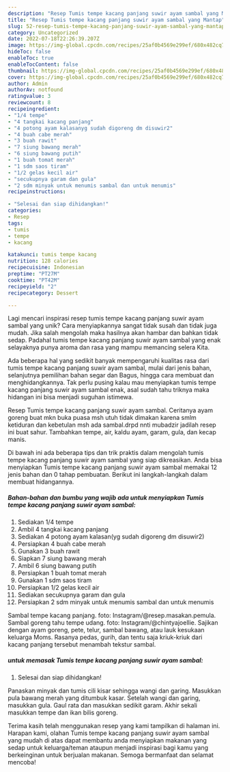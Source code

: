 ```yaml
---
description: "Resep Tumis tempe kacang panjang suwir ayam sambal yang Mantap"
title: "Resep Tumis tempe kacang panjang suwir ayam sambal yang Mantap"
slug: 52-resep-tumis-tempe-kacang-panjang-suwir-ayam-sambal-yang-mantap
category: Uncategorized
date: 2022-07-18T22:26:39.207Z
image: https://img-global.cpcdn.com/recipes/25af0b4569e299ef/680x482cq70/tumis-tempe-kacang-panjang-suwir-ayam-sambal-foto-resep-utama.jpg
hideToc: false
enableToc: true
enableTocContent: false
thumbnail: https://img-global.cpcdn.com/recipes/25af0b4569e299ef/680x482cq70/tumis-tempe-kacang-panjang-suwir-ayam-sambal-foto-resep-utama.jpg
cover: https://img-global.cpcdn.com/recipes/25af0b4569e299ef/680x482cq70/tumis-tempe-kacang-panjang-suwir-ayam-sambal-foto-resep-utama.jpg
author: Admin
authorAv: notfound
ratingvalue: 3
reviewcount: 8
recipeingredient:
- "1/4 tempe"
- "4 tangkai kacang panjang"
- "4 potong ayam kalasanyg sudah digoreng dm disuwir2"
- "4 buah cabe merah"
- "3 buah rawit"
- "7 siung bawang merah"
- "6 siung bawang putih"
- "1 buah tomat merah"
- "1 sdm saos tiram"
- "1/2 gelas kecil air"
- "secukupnya garam dan gula"
- "2 sdm minyak untuk menumis sambal dan untuk menumis"
recipeinstructions:

- "Selesai dan siap dihidangkan!"
categories:
- Resep
tags:
- tumis
- tempe
- kacang

katakunci: tumis tempe kacang 
nutrition: 128 calories
recipecuisine: Indonesian
preptime: "PT27M"
cooktime: "PT42M"
recipeyield: "2"
recipecategory: Dessert

---
```





Lagi mencari inspirasi resep tumis tempe kacang panjang suwir ayam sambal yang unik? Cara menyiapkannya sangat tidak susah dan tidak juga mudah. Jika salah mengolah maka hasilnya akan hambar dan bahkan tidak sedap. Padahal tumis tempe kacang panjang suwir ayam sambal yang enak selayaknya punya aroma dan rasa yang mampu memancing selera Kita.





Ada beberapa hal yang sedikit banyak mempengaruhi kualitas rasa dari tumis tempe kacang panjang suwir ayam sambal, mulai dari jenis bahan, selanjutnya pemilihan bahan segar dan Bagus, hingga cara membuat dan menghidangkannya. Tak perlu pusing kalau mau menyiapkan tumis tempe kacang panjang suwir ayam sambal enak,      asal sudah tahu triknya maka hidangan ini bisa menjadi suguhan istimewa.














Resep Tumis tempe kacang panjang suwir ayam sambal. Ceritanya ayam goreng buat mkn buka puasa msh utuh tidak dimakan karena smlm ketiduran dan kebetulan msh ada sambal.drpd nnti mubadzir jadilah resep ini buat sahur. Tambahkan tempe, air, kaldu ayam, garam, gula, dan kecap manis.






Di bawah ini ada beberapa tips dan trik praktis dalam mengolah tumis tempe kacang panjang suwir ayam sambal yang siap dikreasikan. Anda bisa menyiapkan Tumis tempe kacang panjang suwir ayam sambal memakai 12 jenis bahan dan 0 tahap pembuatan. Berikut ini langkah-langkah dalam membuat hidangannya.

<!--inarticleads1-->

##### Bahan-bahan dan bumbu yang wajib ada untuk menyiapkan Tumis tempe kacang panjang suwir ayam sambal:

1. Sediakan 1/4 tempe
1. Ambil 4 tangkai kacang panjang
1. Sediakan 4 potong ayam kalasan(yg sudah digoreng dm disuwir2)
1. Persiapkan 4 buah cabe merah
1. Gunakan 3 buah rawit
1. Siapkan 7 siung bawang merah
1. Ambil 6 siung bawang putih
1. Persiapkan 1 buah tomat merah
1. Gunakan 1 sdm saos tiram
1. Persiapkan 1/2 gelas kecil air
1. Sediakan secukupnya garam dan gula
1. Persiapkan 2 sdm minyak untuk menumis sambal dan untuk menumis


Sambal tempe kacang panjang. foto: Instagram/@resep.masakan.pemula. Sambal goreng tahu tempe udang. foto: Instagram/@chintyajoellie. Sajikan dengan ayam goreng, pete, telur, sambal bawang, atau lauk kesukaan keluarga Moms. Rasanya pedas, gurih, dan tentu saja kriuk-kriuk dari kacang panjang tersebut menambah tekstur sambal. 

<!--inarticleads2-->

#####  untuk memasak Tumis tempe kacang panjang suwir ayam sambal:


1. Selesai dan siap dihidangkan!

Panaskan minyak dan tumis cili kisar sehingga wangi dan garing. Masukkan pula bawang merah yang ditumbuk kasar. Setelah wangi dan garing, masukkan gula. Gaul rata dan masukkan sedikit garam. Akhir sekali masukkan tempe dan ikan bilis goreng. 

Terima kasih telah menggunakan resep yang kami tampilkan di halaman ini. Harapan kami, olahan Tumis tempe kacang panjang suwir ayam sambal yang mudah di atas dapat membantu anda menyiapkan makanan yang sedap untuk keluarga/teman ataupun menjadi inspirasi bagi kamu yang berkeinginan untuk berjualan makanan. Semoga bermanfaat dan selamat mencoba!
